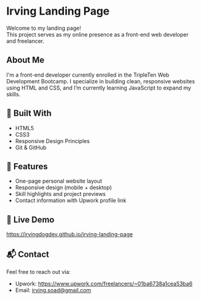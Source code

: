 # Irving Landing Page

Welcome to my landing page!  
This project serves as my online presence as a front-end web developer and freelancer.

## About Me

I'm a front-end developer currently enrolled in the TripleTen Web Development Bootcamp. I specialize in building clean, responsive websites using HTML and CSS, and I’m currently learning JavaScript to expand my skills.

## 🔧 Built With

- HTML5
- CSS3
- Responsive Design Principles
- Git & GitHub

## 📄 Features

- One-page personal website layout
- Responsive design (mobile + desktop)
- Skill highlights and project previews
- Contact information with Upwork profile link

## 🚀 Live Demo

https://irvingdogdev.github.io/irving-landing-page

## 📬 Contact

Feel free to reach out via:

- Upwork: https://www.upwork.com/freelancers/~01ba6738a1cea53ba6
- Email: irving.soad@gmail.com
